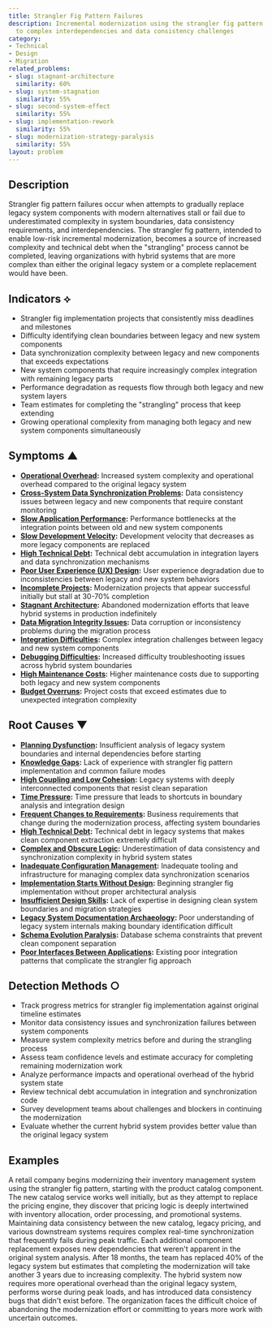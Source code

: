 ```yaml
---
title: Strangler Fig Pattern Failures
description: Incremental modernization using the strangler fig pattern stalls due
  to complex interdependencies and data consistency challenges
category:
- Technical
- Design
- Migration
related_problems:
- slug: stagnant-architecture
  similarity: 60%
- slug: system-stagnation
  similarity: 55%
- slug: second-system-effect
  similarity: 55%
- slug: implementation-rework
  similarity: 55%
- slug: modernization-strategy-paralysis
  similarity: 55%
layout: problem
---
```


## Description

Strangler fig pattern failures occur when attempts to gradually replace legacy system components with modern alternatives stall or fail due to underestimated complexity in system boundaries, data consistency requirements, and interdependencies. The strangler fig pattern, intended to enable low-risk incremental modernization, becomes a source of increased complexity and technical debt when the "strangling" process cannot be completed, leaving organizations with hybrid systems that are more complex than either the original legacy system or a complete replacement would have been.

## Indicators ⟡

- Strangler fig implementation projects that consistently miss deadlines and milestones
- Difficulty identifying clean boundaries between legacy and new system components
- Data synchronization complexity between legacy and new components that exceeds expectations
- New system components that require increasingly complex integration with remaining legacy parts
- Performance degradation as requests flow through both legacy and new system layers
- Team estimates for completing the "strangling" process that keep extending
- Growing operational complexity from managing both legacy and new system components simultaneously

## Symptoms ▲

- **[Operational Overhead](operational-overhead.md):** Increased system complexity and operational overhead compared to the original legacy system
- **[Cross-System Data Synchronization Problems](cross-system-data-synchronization-problems.md):** Data consistency issues between legacy and new components that require constant monitoring
- **[Slow Application Performance](slow-application-performance.md):** Performance bottlenecks at the integration points between old and new system components
- **[Slow Development Velocity](slow-development-velocity.md):** Development velocity that decreases as more legacy components are replaced
- **[High Technical Debt](high-technical-debt.md):** Technical debt accumulation in integration layers and data synchronization mechanisms
- **[Poor User Experience (UX) Design](poor-user-experience-ux-design.md):** User experience degradation due to inconsistencies between legacy and new system behaviors
- **[Incomplete Projects](incomplete-projects.md):** Modernization projects that appear successful initially but stall at 30-70% completion
- **[Stagnant Architecture](stagnant-architecture.md):** Abandoned modernization efforts that leave hybrid systems in production indefinitely
- **[Data Migration Integrity Issues](data-migration-integrity-issues.md):** Data corruption or inconsistency problems during the migration process
- **[Integration Difficulties](integration-difficulties.md):** Complex integration challenges between legacy and new system components
- **[Debugging Difficulties](debugging-difficulties.md):** Increased difficulty troubleshooting issues across hybrid system boundaries
- **[High Maintenance Costs](high-maintenance-costs.md):** Higher maintenance costs due to supporting both legacy and new system components
- **[Budget Overruns](budget-overruns.md):** Project costs that exceed estimates due to unexpected integration complexity

## Root Causes ▼

- **[Planning Dysfunction](planning-dysfunction.md):** Insufficient analysis of legacy system boundaries and internal dependencies before starting
- **[Knowledge Gaps](knowledge-gaps.md):** Lack of experience with strangler fig pattern implementation and common failure modes
- **[High Coupling and Low Cohesion](high-coupling-low-cohesion.md):** Legacy systems with deeply interconnected components that resist clean separation
- **[Time Pressure](time-pressure.md):** Time pressure that leads to shortcuts in boundary analysis and integration design
- **[Frequent Changes to Requirements](frequent-changes-to-requirements.md):** Business requirements that change during the modernization process, affecting system boundaries
- **[High Technical Debt](high-technical-debt.md):** Technical debt in legacy systems that makes clean component extraction extremely difficult
- **[Complex and Obscure Logic](complex-and-obscure-logic.md):** Underestimation of data consistency and synchronization complexity in hybrid system states
- **[Inadequate Configuration Management](inadequate-configuration-management.md):** Inadequate tooling and infrastructure for managing complex data synchronization scenarios
- **[Implementation Starts Without Design](implementation-starts-without-design.md):** Beginning strangler fig implementation without proper architectural analysis
- **[Insufficient Design Skills](insufficient-design-skills.md):** Lack of expertise in designing clean system boundaries and migration strategies
- **[Legacy System Documentation Archaeology](legacy-system-documentation-archaeology.md):** Poor understanding of legacy system internals making boundary identification difficult
- **[Schema Evolution Paralysis](schema-evolution-paralysis.md):** Database schema constraints that prevent clean component separation
- **[Poor Interfaces Between Applications](poor-interfaces-between-applications.md):** Existing poor integration patterns that complicate the strangler fig approach

## Detection Methods ○

- Track progress metrics for strangler fig implementation against original timeline estimates
- Monitor data consistency issues and synchronization failures between system components
- Measure system complexity metrics before and during the strangling process
- Assess team confidence levels and estimate accuracy for completing remaining modernization work
- Analyze performance impacts and operational overhead of the hybrid system state
- Review technical debt accumulation in integration and synchronization code
- Survey development teams about challenges and blockers in continuing the modernization
- Evaluate whether the current hybrid system provides better value than the original legacy system

## Examples

A retail company begins modernizing their inventory management system using the strangler fig pattern, starting with the product catalog component. The new catalog service works well initially, but as they attempt to replace the pricing engine, they discover that pricing logic is deeply intertwined with inventory allocation, order processing, and promotional systems. Maintaining data consistency between the new catalog, legacy pricing, and various downstream systems requires complex real-time synchronization that frequently fails during peak traffic. Each additional component replacement exposes new dependencies that weren't apparent in the original system analysis. After 18 months, the team has replaced 40% of the legacy system but estimates that completing the modernization will take another 3 years due to increasing complexity. The hybrid system now requires more operational overhead than the original legacy system, performs worse during peak loads, and has introduced data consistency bugs that didn't exist before. The organization faces the difficult choice of abandoning the modernization effort or committing to years more work with uncertain outcomes.